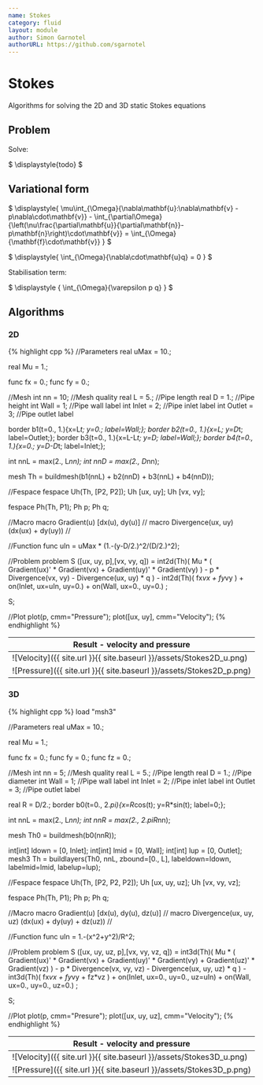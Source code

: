 ```yaml
---
name: Stokes
category: fluid
layout: module
author: Simon Garnotel
authorURL: https://github.com/sgarnotel
---
```


# Stokes

Algorithms for solving the 2D and 3D static Stokes equations

## Problem

Solve:

$
\displaystyle{todo}
$


## Variational form

$
\displaystyle{
	\mu\int_{\Omega}{\nabla\mathbf{u}:\nabla\mathbf{v} - p\nabla\cdot\mathbf{v}} - \int_{\partial\Omega}{\left(\nu\frac{\partial\mathbf{u}}{\partial\mathbf{n}}-p\mathbf{n}\right)\cdot\mathbf{v}} = \int_{\Omega}{\mathbf{f}\cdot\mathbf{v}}
}
$

$
\displaystyle{
	\int_{\Omega}{\nabla\cdot\mathbf{u}q} = 0
}
$

Stabilisation term:

$
\displaystyle {
	\int_{\Omega}{\varepsilon p q}
}
$

## Algorithms

### 2D

{% highlight cpp %}
//Parameters
real uMax = 10.;

real Mu = 1.;

func fx = 0.;
func fy = 0.;

//Mesh
int nn = 10;	//Mesh quality
real L = 5.;	//Pipe length
real D = 1.;	//Pipe height
int Wall = 1;	//Pipe wall label
int Inlet = 2;	//Pipe inlet label
int Outlet = 3;	//Pipe outlet label

border b1(t=0., 1.){x=L*t; y=0.; label=Wall;};
border b2(t=0., 1.){x=L; y=D*t; label=Outlet;};
border b3(t=0., 1.){x=L-L*t; y=D; label=Wall;};
border b4(t=0., 1.){x=0.; y=D-D*t; label=Inlet;};

int nnL = max(2., L*nn);
int nnD = max(2., D*nn);

mesh Th = buildmesh(b1(nnL) + b2(nnD) + b3(nnL) + b4(nnD));

//Fespace
fespace Uh(Th, [P2, P2]);
Uh [ux, uy];
Uh [vx, vy];

fespace Ph(Th, P1);
Ph p;
Ph q;

//Macro
macro Gradient(u) [dx(u), dy(u)] //
macro Divergence(ux, uy) (dx(ux) + dy(uy)) //

//Function
func uIn = uMax * (1.-(y-D/2.)^2/(D/2.)^2);

//Problem
problem S ([ux, uy, p],[vx, vy, q])
	= int2d(Th)(
		  Mu * (
			  Gradient(ux)' * Gradient(vx)
			+ Gradient(uy)' * Gradient(vy)
		)
		- p * Divergence(vx, vy)
		- Divergence(ux, uy) * q
	)
	- int2d(Th)(
		  fx*vx + fy*vy
	)
	+ on(Inlet, ux=uIn, uy=0.)
	+ on(Wall, ux=0., uy=0.)
	;

S;

//Plot
plot(p, cmm="Pressure");
plot([ux, uy], cmm="Velocity");
{% endhighlight %}

|Result - velocity and pressure|
|--|
|![Velocity]({{ site.url }}{{ site.baseurl }}/assets/Stokes2D_u.png)|
|![Pressure]({{ site.url }}{{ site.baseurl }}/assets/Stokes2D_p.png)|

### 3D

{% highlight cpp %}
load "msh3"

//Parameters
real uMax = 10.;

real Mu = 1.;

func fx = 0.;
func fy = 0.;
func fz = 0.;

//Mesh
int nn = 5;		//Mesh quality
real L = 5.;	//Pipe length
real D = 1.;	//Pipe diameter
int Wall = 1;	//Pipe wall label
int Inlet = 2;	//Pipe inlet label
int Outlet = 3;	//Pipe outlet label

real R = D/2.;
border b0(t=0., 2.*pi){x=R*cos(t); y=R*sin(t); label=0;};

int nnL = max(2., L*nn);
int nnR = max(2., 2.*pi*R*nn);

mesh Th0 = buildmesh(b0(nnR));

int[int] ldown = [0, Inlet];
int[int] lmid = [0, Wall];
int[int] lup = [0, Outlet];
mesh3 Th = buildlayers(Th0, nnL, zbound=[0., L], labeldown=ldown, labelmid=lmid, labelup=lup);

//Fespace
fespace Uh(Th, [P2, P2, P2]);
Uh [ux, uy, uz];
Uh [vx, vy, vz];

fespace Ph(Th, P1);
Ph p;
Ph q;

//Macro
macro Gradient(u) [dx(u), dy(u), dz(u)] //
macro Divergence(ux, uy, uz) (dx(ux) + dy(uy) + dz(uz)) //

//Function
func uIn = 1.-(x^2+y^2)/R^2;

//Problem
problem S ([ux, uy, uz, p],[vx, vy, vz, q])
	= int3d(Th)(
		  Mu * (
			  Gradient(ux)' * Gradient(vx)
			+ Gradient(uy)' * Gradient(vy)
			+ Gradient(uz)' * Gradient(vz)
		)
		- p * Divergence(vx, vy, vz)
		- Divergence(ux, uy, uz) * q
	)
	- int3d(Th)(
		fx*vx + fy*vy + fz*vz
	)
	+ on(Inlet, ux=0., uy=0., uz=uIn)
	+ on(Wall, ux=0., uy=0., uz=0.)
	;

S;

//Plot
plot(p, cmm="Presure");
plot([ux, uy, uz], cmm="Velocity");
{% endhighlight %}

|Result - velocity and pressure|
|--|
|![Velocity]({{ site.url }}{{ site.baseurl }}/assets/Stokes3D_u.png)|
|![Pressure]({{ site.url }}{{ site.baseurl }}/assets/Stokes3D_p.png)|